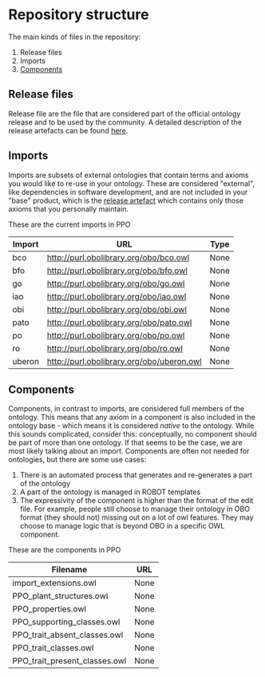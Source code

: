 # Repository structure

The main kinds of files in the repository:

1. Release files
2. Imports
3. [Components](#components)

## Release files
Release file are the file that are considered part of the official ontology release and to be used by the community. A detailed description of the release artefacts can be found [here](https://github.com/INCATools/ontology-development-kit/blob/master/docs/ReleaseArtefacts.md).

## Imports
Imports are subsets of external ontologies that contain terms and axioms you would like to re-use in your ontology. These are considered "external", like dependencies in software development, and are not included in your "base" product, which is the [release artefact](https://github.com/INCATools/ontology-development-kit/blob/master/docs/ReleaseArtefacts.md) which contains only those axioms that you personally maintain.

These are the current imports in PPO

| Import | URL | Type |
| ------ | --- | ---- |
| bco | http://purl.obolibrary.org/obo/bco.owl | None |
| bfo | http://purl.obolibrary.org/obo/bfo.owl | None |
| go | http://purl.obolibrary.org/obo/go.owl | None |
| iao | http://purl.obolibrary.org/obo/iao.owl | None |
| obi | http://purl.obolibrary.org/obo/obi.owl | None |
| pato | http://purl.obolibrary.org/obo/pato.owl | None |
| po | http://purl.obolibrary.org/obo/po.owl | None |
| ro | http://purl.obolibrary.org/obo/ro.owl | None |
| uberon | http://purl.obolibrary.org/obo/uberon.owl | None |

## Components
Components, in contrast to imports, are considered full members of the ontology. This means that any axiom in a component is also included in the ontology base - which means it is considered _native_ to the ontology. While this sounds complicated, consider this: conceptually, no component should be part of more than one ontology. If that seems to be the case, we are most likely talking about an import. Components are often not needed for ontologies, but there are some use cases:

1. There is an automated process that generates and re-generates a part of the ontology
2. A part of the ontology is managed in ROBOT templates
3. The expressivity of the component is higher than the format of the edit file. For example, people still choose to manage their ontology in OBO format (they should not) missing out on a lot of owl features. They may choose to manage logic that is beyond OBO in a specific OWL component.

These are the components in PPO

| Filename | URL |
| -------- | --- |
| import_extensions.owl | None |
| PPO_plant_structures.owl | None |
| PPO_properties.owl | None |
| PPO_supporting_classes.owl | None |
| PPO_trait_absent_classes.owl | None |
| PPO_trait_classes.owl | None |
| PPO_trait_present_classes.owl | None |
